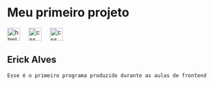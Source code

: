 # Meu primeiro projeto

<div>
  <img src="https://cdn.jsdelivr.net/gh/devicons/devicon/icons/html5/html5-original.svg" height="30" alt="html5 logo"  />
  <img width="12" /> 
  <img src="https://logospng.org/download/css-3/logo-css-3-2048.png" height="30" alt="css logo"  /> 
  <img width="12" />
  <img src="https://logospng.org/download/javascript/logo-javascript-512.png" height="30" alt="css logo"  /> 
  <img width="12" />
</div>

## Erick Alves

```
Esse é o primeiro programa produzido durante as aulas de frontend
```
